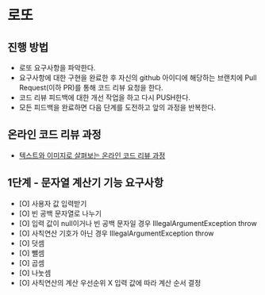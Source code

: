 # 로또
## 진행 방법
* 로또 요구사항을 파악한다.
* 요구사항에 대한 구현을 완료한 후 자신의 github 아이디에 해당하는 브랜치에 Pull Request(이하 PR)를 통해 코드 리뷰 요청을 한다.
* 코드 리뷰 피드백에 대한 개선 작업을 하고 다시 PUSH한다.
* 모든 피드백을 완료하면 다음 단계를 도전하고 앞의 과정을 반복한다.

## 온라인 코드 리뷰 과정
* [텍스트와 이미지로 살펴보는 온라인 코드 리뷰 과정](https://github.com/next-step/nextstep-docs/tree/master/codereview)

## 1단계 - 문자열 계산기 기능 요구사항
* [O] 사용자 값 입력받기 
* [O] 빈 공백 문자열로 나누기
* [O] 입력 값이 null이거나 빈 공백 문자일 경우 IllegalArgumentException throw
* [O] 사칙연산 기호가 아닌 경우 IllegalArgumentException throw
* [O] 덧셈
* [O] 뺄셈
* [O] 곱셈
* [O] 나눗셈
* [O] 사칙연산의 계산 우선순위 X 입력 값에 따라 계산 순서 결정